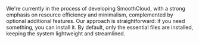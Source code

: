 We're currently in the process of developing SmoothCloud, with a strong emphasis on resource efficiency and minimalism, complemented by optional additional features. Our approach is straightforward: if you need something, you can install it. By default, only the essential files are installed, keeping the system lightweight and streamlined.
